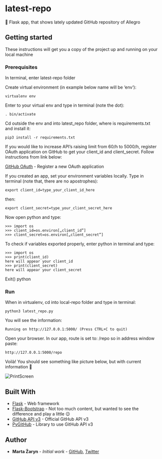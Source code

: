 # latest-repo
🐍 Flask app, that shows lately updated GitHub repository of Allegro 

## Getting started

These instructions will get you a copy of the project up and running on your local machine

### Prerequisites

In terminal, enter latest-repo folder

Create virtual environment (in example below name will be ‘env’):

```
virtualenv env
```

Enter to your virtual env and type in terminal (note the dot):

```
. bin/activate
```

Cd outside the env and into latest_repo folder, where is requirements.txt and install it:

```
pip3 install -r requirements.txt
```

If you would like to increase API’s raising limit from 60/h to 5000/h, register OAuth application on GitHub to get your client_id and client_secret. Follow instructions from link below:

[GitHub OAuth](https://github.com/settings/applications/new) - Register a new OAuth application

If you created an app, set your environment variables locally. Type in terminal (note that, there are no apostrophes):

```
export client_id=type_your_client_id_here
```

then:

```
export client_secret=type_your_client_secret_here
```

Now open python and type:
```
>>> import os
>>> client_id=os.environ[„client_id”]
>>> client_secret=os.environ[„client_secret”]
```

To check if variables exported properly, enter python in terminal and type:

```
>>> import os
>>> print(client_id)
here will appear your client_id
>>> print(client_secret)
here will appear your client_secret
```
Exit() python


### Run 

When in virtualenv, cd into local-repo folder and type in terminal:

```
python3 latest_repo.py
```

You will see the information:

```
Running on http://127.0.0.1:5000/ (Press CTRL+C to quit)
```

Open your browser. In our app, route is set to: /repo so in address window paste:

```
http://127.0.0.1:5000/repo
```

Voilà! You should see something like picture below, but with current information 🙂

![PrintScreen](https://cloud.githubusercontent.com/assets/22544944/25808798/6955172a-340b-11e7-883f-0fd1442f5240.png)

## Built With

* [Flask](http://flask.pocoo.org/docs/0.12/) - Web framework
* [Flask-Bootstrap](https://pythonhosted.org/Flask-Bootstrap/) - Not too much content, but wanted to see the difference and play a little 😉
* [GitHub API v3](https://developer.github.com/v3/) - Official GitHub API v3
* [PyGitHub](http://pygithub.readthedocs.io/en/latest/) - Library to use GitHub API v3

## Author

* **Marta Żaryn** - *Initial work* - [GitHub](https://github.com/martazaryn), [Twitter](https://twitter.com/martazaryn)
